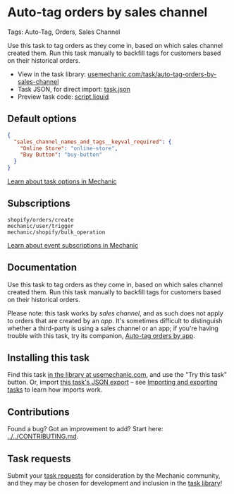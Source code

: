 # Auto-tag orders by sales channel

Tags: Auto-Tag, Orders, Sales Channel

Use this task to tag orders as they come in, based on which sales channel created them. Run this task manually to backfill tags for customers based on their historical orders.

* View in the task library: [usemechanic.com/task/auto-tag-orders-by-sales-channel](https://usemechanic.com/task/auto-tag-orders-by-sales-channel)
* Task JSON, for direct import: [task.json](../../tasks/auto-tag-orders-by-sales-channel.json)
* Preview task code: [script.liquid](./script.liquid)

## Default options

```json
{
  "sales_channel_names_and_tags__keyval_required": {
    "Online Store": "online-store",
    "Buy Button": "buy-button"
  }
}
```

[Learn about task options in Mechanic](https://docs.usemechanic.com/article/471-task-options)

## Subscriptions

```liquid
shopify/orders/create
mechanic/user/trigger
mechanic/shopify/bulk_operation
```

[Learn about event subscriptions in Mechanic](https://docs.usemechanic.com/article/408-subscriptions)

## Documentation

Use this task to tag orders as they come in, based on which sales channel created them. Run this task manually to backfill tags for customers based on their historical orders.

Please note: this task works by *sales channel*, and as such does not apply to orders that are created by an *app*. It's sometimes difficult to distinguish whether a third-party is using a sales channel or an app; if you're having trouble with this task, try its companion, [Auto-tag orders by app](https://usemechanic.com/task/auto-tag-orders-by-app).

## Installing this task

Find this task [in the library at usemechanic.com](https://usemechanic.com/task/auto-tag-orders-by-sales-channel), and use the "Try this task" button. Or, import [this task's JSON export](../../tasks/auto-tag-orders-by-sales-channel.json) – see [Importing and exporting tasks](https://docs.usemechanic.com/article/505-importing-and-exporting-tasks) to learn how imports work.

## Contributions

Found a bug? Got an improvement to add? Start here: [../../CONTRIBUTING.md](../../CONTRIBUTING.md).

## Task requests

Submit your [task requests](https://mechanic.canny.io/task-requests) for consideration by the Mechanic community, and they may be chosen for development and inclusion in the [task library](https://tasks.mechanic.dev/)!
